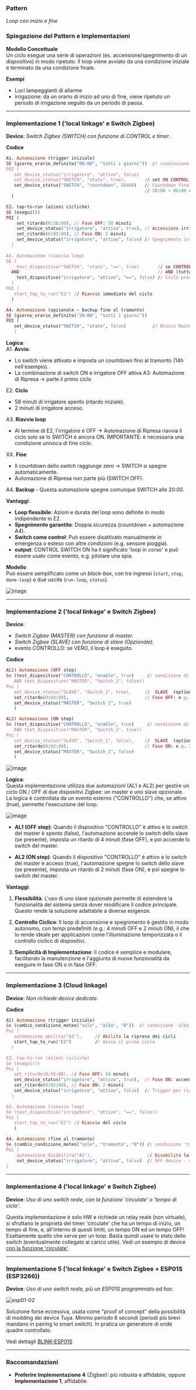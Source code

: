 ### Pattern 
_Loop con inizio e fine_


### Spiegazione del Pattern e Implementazioni

**Modello Concettuale**  
Un ciclo esegue una serie di operazioni (es. accensione/spegnimento di un dispositivo) in modo ripetuto. Il loop viene avviato da una condizione iniziale e terminato da una condizione finale.

**Esempi**
* Luci lampeggianti di allarme
*  irrigazione: da un orario di inizio ad uno di fine, viene ripetuto un periodo di irrigazione seguito da un periodo di pausa.
---

### Implementazione 1 ('local linkage' e Switch Zigbee)
**Device**: _Switch Zigbee (SWITCH) con funzione di CONTROL e timer_. 

**Codice**

```ruby
A1. Automazione (trigger iniziale)
SE (giorno_orario_definito("06:00", "tutti i giorni"))  // condixzione start - esempio
POI (
   set_device_status("irrigatore", "attivo", false)  
   set_device_status("SWITCH", "stato", true),       // set ON CONTROL SWITCH
   set_device_status("SWITCH", "countdown", 50400)   // Countdown fino al tramonto
                                                     // 20:00 - 06:00 = 14h →  14 * 3600s
  )

E2. tap-to-run (azioni cicliche)
SE (esegui())
POI (
    set_ritardo(0:58:00), // Fase OFF: 58 minuti
    set_device_status("irrigatore", "attivo", true), // Accensione irrigatore - esempio
    set_ritardo(0:02:00), // Fase ON: 2 minuti
    set_device_status("irrigatore", "attivo", false) // Spegnimento irrigatore - esempio
  )
     
A3. Automazione (riavvio loop)
SE (
    test_dispositivo("SWITCH", "stato", "==", true)       // se CONTROL SWITCH ON
  AND                                                     // AND (tutte le condizioni...)
    test_dispositivo("irrigatore", "attivo", "==", false) // Ciclo precedente completato
  )
POI (
   start_tap_to_run("E2") // Riavvio immediato del ciclo
  )

A4. Automazione (opzionale - backup fine al tramonto)
SE (giorno_orario_definito("20:00", "tutti i giorni"))  
POI (
   set_device_status("SWITCH", "stato", false)          // Blocco Master
   )

```


**Logica**:  
A1. **Avvio**:  
   - Lo switch viene attivato e imposta un countdown fino al tramonto (14h nell'esempio).
   - La combinazione di switch ON e irrigatore OFF attiva A3: Automazione di Ripresa → parte il primo ciclo

E2. **Ciclo**
 - 58 minuti di irrigatore spento (ritardo iniziale).
 - 2 minuti di irrigatore acceso.

A3. **Riavvio loop**
 - Al termine di E2, l'irrigatore è OFF → Automazione di Ripresa riavvia il ciclo solo se lo SWITCH è ancora ON. IMPORTANTE: è necessaria una condizione univoca di fine ciclo.

XX. **Fine**
  - Il countdown dello switch raggiunge zero → SWITCH si spegne automaticamente.
  - Automazione di Ripresa non parte più (SWITCH OFF).

A4. **Backup** 
    - Questa automazione spegne comunque SWITCH alle 20:00.

**Vantaggi**:  
- **Loop flessibile**: Azioni e durata del loop sono definite in modo indipendente in E2.  
- **Spegnimento garantito**: Doppia sicurezza (countdown + automazione A4).
- **Switch come control**: Può essere disattivato manualmente in emergenza o esteso con altre condizioni (e.g. sensore pioggia). 
- **output**: CONTROL SWITCH ON ha il significato 'loop in corso' e può essere usato come evento, e.g. pilotare una spia. 

**Modello**<br>
Può essere semplificato come un _black-box_, con tre ingressi (`start`, `stop`, `done-loop`) e due uscite (`run-loop`, `status`).

![image](https://github.com/user-attachments/assets/a1f6d7aa-a4cc-4528-a816-6a550c72761e)

---

### Implementazione 2 ('local linkage' e Switch Zigbee)

**Device**: 
* _Switch Zigbee (MASTER) con funzione di master._ <br>
* _Switch Zigbee (SLAVE) con funzione di slave (Opzionale)._ <br>
* evento CONTROLLO: se VERO, il loop è eseguito.

**Codice**

```ruby
AL1) Automazione (OFF step)
Se (test_dispositivo("CONTROLLO", "enable", true)     // condizione di Loop
   AND test_dispositivo("MASTER", "Switch_1", false))
Poi (
   set_device_status("SLAVE", "Switch_1", true),     //  SLAVE  (optional)
   set_ritardo(0:04:00),                             // Fase OFF: e.g. 4 minuti  )   
   set_device_status("MASTER", "Switch_1", true)
   )  

AL2) Automazione (ON step)
Se (test_dispositivo("CONTROLLO", "enable", true)     // condizione di Loop
   AND test_dispositivo("MASTER", "Switch_1", true))
Poi (
   set_device_status("SLAVE", "Switch_1", false),    //  SLAVE  (optional)
   set_ritardo(0:02:00),                             // Fase ON: e.g. 2 minuti  )   
   set_device_status("MASTER", "Switch_1", false)
   )  
```

![image](https://github.com/user-attachments/assets/16cd38cb-9338-4825-8419-18456c2b0251)

**Logica**:  
Questa implementazione utilizza due automazioni (AL1 e AL2) per gestire un ciclo ON / OFF  di due dispositivi Zigbee: un master e uno slave opzionale. La logica è controllata da un evento esterno ("CONTROLLO") che, se attivo (true), permette l'esecuzione del loop. 

![image](https://github.com/user-attachments/assets/403f14f5-80fc-41c6-b2e9-d39cef6a0ddd)

- **AL1 (OFF step)**: Quando il dispositivo "CONTROLLO" è attivo e lo switch del master è spento (false), l'automazione accende lo switch dello slave (se presente), imposta un ritardo di 4 minuti (fase OFF), e poi accende lo switch del master.
  
- **AL2 (ON step)**: Quando il dispositivo "CONTROLLO" è attivo e lo switch del master è acceso (true), l'automazione spegne lo switch dello slave (se presente), imposta un ritardo di 2 minuti (fase ON), e poi spegne lo switch del master.

**Vantaggi**:
  
1. **Flessibilità**: L'uso di uno slave opzionale permette di estendere la funzionalità del sistema senza dover modificare il codice principale. Questo rende la soluzione adattabile a diverse esigenze.

2. **Controllo Ciclico**: Il loop di accensione e spegnimento è gestito in modo autonomo, con tempi predefiniti (e.g.: 4 minuti OFF e 2 minuti ON), il che lo rende ideale per applicazioni come l'illuminazione temporizzata o il controllo ciclico di dispositivi.

3. **Semplicità di Implementazione**: Il codice è semplice e modulare, facilitando la manutenzione e l'aggiunta di nuove funzionalità da eseguire in fase ON o in fase OFF.

-----

### Implementazione 3 (Cloud linkage)

**Device**: _Non richiede device dedicate_. 

**Codice**

```ruby
A1) Automazione (trigger iniziale)
Se (cambio_condizione_meteo("sole", "alba", "0"))  // condizione 'alba' dal Cloud
Poi (
   automazione_abilita("A3"),     // Abilita la ripresa dei cicli
   start_tap_to_run("E2")         // Avvia il primo ciclo
  )   

E2. tap-to-run (azioni cicliche)
Se (esegui())
Poi (
   set_ritardo(0:58:00), // Fase OFF: 58 minuti
   set_device_status("irrigatore", "attivo", true),  // Fase ON: accensione
   set_ritardo(0:02:00), // Fase ON: 2 minuti
   set_device_status("irrigatore", "attivo", false)  // Trigger per riavvio
  )

A3. Automazione (riavvio loop)
Se (test_dispositivo("irrigatore", "attivo", "==", false))
Poi (
   start_tap_to_run("E2") // Riavvio del ciclo
   )

A4. Automazione (fine al tramonto)
Se (cambio_condizione_meteo("sole", "tramonto", "0")) // condizione 'tramonto' dal Cloud
Poi (
    automazione_disabilita("A3"),                     // Disabilita la ripresa
    set_device_status("irrigatore", "attivo", false)  // OFF device - opzionale
)
```
-----

### Implementazione 4 ('local linkage' e Switch Zigbee)

**Device**: _Uso di uno switch reale, con la funzione 'circulate' o 'tempo di ciclo'_. 

Questa implementazione è solo HW e richiede un relay reale (non virtuale), si sfruttano le proprietà del timer 'circulate' che ha un tempo di inizio, un tempo di fine, e, all'interno di questi limiti, un tempo ON ed un tempo OFF! Esattamente quello che serve per un loop.
Basta quindi usare lo stato dello switch (eventualmente collegato al carico utile).
Vedi un esempio di device [con la funzione 'circulate'](tuyaDAEMON/devices/smart_breaker/device_smart_breaker.pdf).

-----

### Implementazione 5 ('local linkage' e Switch Zigbee + ESP01S (ESP3266))

**Device**: _Uso di uno switch reale, più un ESP01S programmato ad hoc_. 

![esp01-02](https://github.com/user-attachments/assets/ea6eaf65-409b-411d-b6c5-6f81525e3bfc)

Soluzione forse eccessiva, usata come "proof of concept" della possibilità di modding dei device Tuya. Minimo periodo 6 secondi (periodi più brevi mandano in pairing lo smart switch). In pratica un generatore di onde quadre controllato.

Vedi dettagli [BLINK-ESP01S](https://github.com/msillano/IoTwebUI/blob/main/DIY%20ESP3266/Modding%20switch/LEGGIMI.md#esempio-2--blink-esp01-integrazione-tuya--esp3266)

-----
### Raccomandazioni
- **Preferire Implementazione 4** (Zigbee): più robusta e affidabile, oppure **Implementazione 1**, affidabile.  
